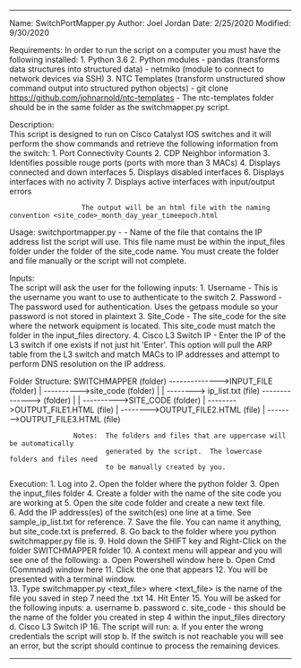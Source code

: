 **************************************************************************************
Name: SwitchPortMapper.py
Author: Joel Jordan
Date: 2/25/2020
Modified: 9/30/2020

Requirements: 
					  In order to run the script on a computer you must have the following installed:
					  1. Python 3.6
					  2. Python modules
						 - pandas (transforms data structures into structured data)
						 - netmiko (module to connect to network devices via SSH)
					  3. NTC Templates (transform unstructured show command output into structured python objects)
						 - git clone https://github.com/johnarnold/ntc-templates
						 - The ntc-templates folder should be in the same folder as the switchmapper.py script.

Description:  
					  This script is designed to run on Cisco Catalyst IOS switches and it
					  will perform the show commands and retrieve the following information
					  from the switch:
					  1. Port Connectivity Counts
					  2. CDP Neighbor information
					  3. Identifies possible rouge ports (ports with more than 3 MACs)
					  4. Displays connected and down interfaces
					  5. Displays disabled interfaces
					  6. Displays interfaces with no activity
					  7. Displays active interfaces with input/output errors
					  
					  The output will be an html file with the naming convention <site_code>_month_day_year_timeepoch.html

Usage:
					  switchportmapper.py <filename>
					  - <filename> - Name of the file that contains the IP address list the 
									 script will use. This file name must be within the
									 input_files folder under the folder of the site_code name.
									 You must create the folder and file manually or the script
									 will not complete.

Inputs: 	  
					  The script will ask the user for the following inputs:
					  1. Username - This is the username you want to use to authenticate to the 
						 switch
					  2. Password - The password used for authentication.  Uses the getpass 
						 module so your password is not stored in plaintext
					  3. Site_Code - The site_code for the site where the network equipment is
						 located.  This site_code must match the folder in the input_files
						 directory.
					  4. Cisco L3 Switch IP - Enter the IP of the L3 switch if one exists if not just hit 'Enter'.
						 This option will pull the ARP table from the L3 switch and match MACs to IP addresses and 
						 attempt to perform DNS resolution on the IP address. 

Folder Structure: 
					SWITCHMAPPER (folder)
					-------------->INPUT_FILE (folder)
					|                  ---------->site_code (folder)
					|				             |    --------> ip_list.txt (file)
					--------------><USERNAME> (folder)
					|                |  ---------->SITE_CODE (folder)
					|				                 -------->OUTPUT_FILE1.HTML (file)
					|								 -------->OUTPUT_FILE2.HTML (file)
					|								 -------->OUTPUT_FILE3.HTML (file)
					
					Notes:  The folders and files that are uppercase will be automatically
							generated by the script.  The lowercase folders and files need
							to be manually created by you.

Execution:
				1. Log into <server>
				2. Open the folder where the python folder
				3. Open the input_files folder
				4. Create a folder with the name of the site code you are working at
				5. Open the site code folder and create a new text file.  
				6. Add the IP address(es) of the switch(es) one line at a time. See sample_ip_list.txt for reference.
				7. Save the file. You can name it anything, but site_code.txt is preferred.
				8. Go back to the folder where you python switchmapper.py file is. 
				9. Hold down the SHIFT key and Right-Click on the folder SWITCHMAPPER folder
				10. A context menu will appear and you will see one of the following:
					a. Open Powershell window here
					b. Open Cmd (Commnad) window here
				11. Click the one that appears
				12. You will be presented with a terminal window.  
				13. Type switchmapper.py <text_file> where <text_file> is the name of the file you saved in step 7 need the .txt
				14. Hit Enter
				15. You will be asked for the following inputs:
					a. username
					b. password
					c. site_code - this should be the name of the folder you created in step 4 within the input_files directory
					d. Cisco L3 Switch IP
				16. The script will run:
				    a. If you enter the wrong credentials the script will stop
					b. If the switch is not reachable you will see an error, but the script should continue to process the remaining devices.
				    
					
**************************************************************************************